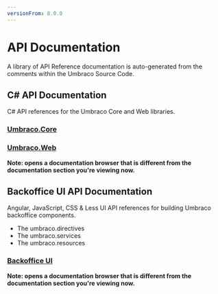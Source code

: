 ```yaml
---
versionFrom: 8.0.0
---
```


# API Documentation

A library of API Reference documentation is auto-generated from the comments within the Umbraco Source Code.

## C# API Documentation

C# API references for the Umbraco Core and Web libraries.

### [Umbraco.Core](https://our.umbraco.com/apidocs/v8/csharp/api/Umbraco.Core.html)
### [Umbraco.Web](https://our.umbraco.com/apidocs/v8/csharp/api/Umbraco.Web.html)

__Note: opens a documentation browser that is different from the documentation section you're viewing now.__

## Backoffice UI API Documentation

Angular, JavaScript, CSS & Less UI API references for building Umbraco backoffice components.

- The umbraco.directives
- The umbraco.services
- The umbraco.resources

### [Backoffice UI](https://our.umbraco.com/apidocs/v8/ui/#/api/)

__Note: opens a documentation browser that is different from the documentation section you're viewing now.__
